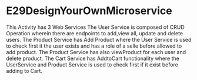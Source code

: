 # E29DesignYourOwnMicroservice
This Activity has 3 Web Services
The User Service is composed of CRUD Operation wherein there are endpoints to add,view all, update and delete users.
The Product Service has Add Product where the User Service is used to check first it the user exists and has a role of a selle before allowed to add product.
The Product Service has also viewProduct for each user and delete product.
The Cart Service has AddtoCart functionality where the UserService and Product Service is used to check first if it exist before adding to Cart.
